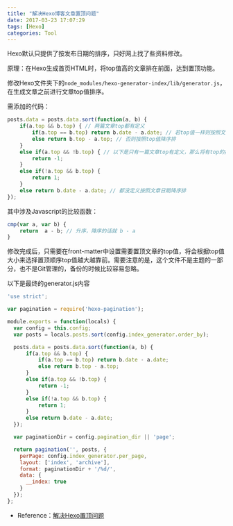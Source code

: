 ```yaml
---
title: "解决Hexo博客文章置顶问题"
date: 2017-03-23 17:07:29
tags: [Hexo]
categories: Tool
---
```


Hexo默认只提供了按发布日期的排序，只好网上找了些资料修改。

原理：在Hexo生成首页HTML时，将top值高的文章排在前面，达到置顶功能。

修改Hexo文件夹下的`node_modules/hexo-generator-index/lib/generator.js`，在生成文章之前进行文章top值排序。

<!--more-->

需添加的代码：

```Javascript
posts.data = posts.data.sort(function(a, b) {
    if(a.top && b.top) { // 两篇文章top都有定义
        if(a.top == b.top) return b.date - a.date; // 若top值一样则按照文章日期降序排
        else return b.top - a.top; // 否则按照top值降序排
    }
    else if(a.top && !b.top) { // 以下是只有一篇文章top有定义，那么将有top的排在前面（这里用异或操作居然不行233）
        return -1;
    }
    else if(!a.top && b.top) {
        return 1;
    }
    else return b.date - a.date; // 都没定义按照文章日期降序排
});
```

其中涉及Javascript的比较函数：

```Javascript
cmp(var a, var b) {
    return  a - b; // 升序，降序的话就 b - a
}
```

修改完成后，只需要在front-matter中设置需要置顶文章的top值，将会根据top值大小来选择置顶顺序top值越大越靠前。需要注意的是，这个文件不是主题的一部分，也不是Git管理的，备份的时候比较容易忽略。

以下是最终的generator.js内容

```Javascript
'use strict';

var pagination = require('hexo-pagination');

module.exports = function(locals) {
  var config = this.config;
  var posts = locals.posts.sort(config.index_generator.order_by);

  posts.data = posts.data.sort(function(a, b) {
      if(a.top && b.top) {
          if(a.top == b.top) return b.date - a.date;
          else return b.top - a.top;
      }
      else if(a.top && !b.top) {
          return -1;
      }
      else if(!a.top && b.top) {
          return 1;
      }
      else return b.date - a.date;
  });

  var paginationDir = config.pagination_dir || 'page';

  return pagination('', posts, {
    perPage: config.index_generator.per_page,
    layout: ['index', 'archive'],
    format: paginationDir + '/%d/',
    data: {
      __index: true
    }
  });
};
```

- Reference：[解决Hexo置顶问题](http://www.netcan666.com/2015/11/22/%E8%A7%A3%E5%86%B3Hexo%E7%BD%AE%E9%A1%B6%E9%97%AE%E9%A2%98/)
